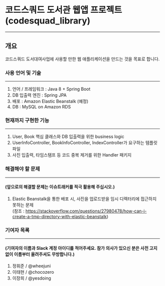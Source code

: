 # 코드스쿼드 도서관 웹앱 프로젝트 (codesquad_library)
***
## 개요
코드스쿼드 도서대여사업에 사용할 만한 웹 애플리케이션을 만드는 것을 목표로 합니다. 

### 사용 언어 및 기술
***
1. 언어 / 프레임워크 : Java 8 + Spring Boot
2. DB 입출력 엔진 : Spring JPA
3. 배포 : Amazon Elastic Beanstalk (예정)
4. DB : MySQL on Amazon RDS 

### 현재까지 구현한 기능 
***
1. User, Book 핵심 클래스와 DB 입출력을 위한 business logic
2. UserInfoController, BookInfoController, IndexController가 요구하는 템플릿 파일
3. 사진 입출력, 타임스탬프 등 코드 중복 제거를 위한 Handler 패키지

### 해결해야 할 문제
***
#### (앞으로의 해결할 문제는 이슈트래커를 적극 활용해 주십시오.)
1. Elastic Beanstalk을 통한 배포 시, 사진을 업로드받을 임시 디렉터리에 접근하지 못하는 문제 <br/>
(참조 : <https://stackoverflow.com/questions/27980478/how-can-i-create-a-tmp-directory-with-elastic-beanstalk>)

### 기여자 목록
***
#### (기여자의 이름과 Slack 계정 아이디를 적어주세요. 참가 의사가 있으신 분은 사전 고지 없이 이름부터 올려주셔도 무방합니다.)

1. 정휘준 / @wheejuni
2. 이태현 / @chocozero
3. 이장희 / @yesdoing
